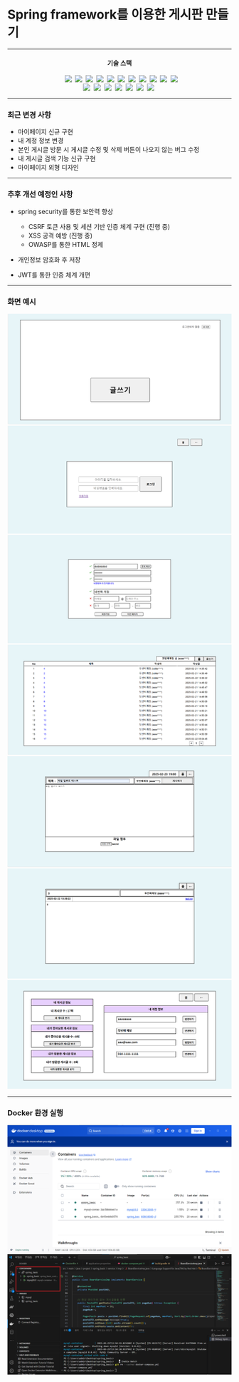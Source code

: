 # Spring framework를 이용한 게시판 만들기

---

<div align="center">
  <h4>기술 스택</h4>&nbsp&nbsp
  <img src="https://img.shields.io/badge/Java-744E3B?style=flat-square"/>&nbsp
  <img src="https://img.shields.io/badge/Spring-6DB33F?style=flat-square&logo=Spring&logoColor=white">&nbsp
  <img src="https://img.shields.io/badge/SpringBoot-6DB33F?style=flat-square&logo=SpringBoot&logoColor=white"/>&nbsp
  <img src="https://img.shields.io/badge/SpringSecurity-6DB33F?style=flat-square&logo=SpringSecurity&logoColor=white"/>&nbsp
  <img src="https://img.shields.io/badge/Gradle-02303A?style=flat-square&logo=Gradle&logoColor=white"/>&nbsp
  <img src="https://img.shields.io/badge/JUnit5-25A162?style=flat-square&logo=JUnit5&logoColor=white"/>&nbsp
  <img src="https://img.shields.io/badge/AssertJ-25A162?style=flat-square"/>&nbsp
  <img src="https://img.shields.io/badge/Mockito-000000?style=flat-square"/>&nbsp
  <img src="https://img.shields.io/badge/MySQL-4479A1?style=flat-square&logo=MySQL&logoColor=white"/>&nbsp
  <img src="https://img.shields.io/badge/JPA-000000?style=flat-square"/>&nbsp
  <img src="https://img.shields.io/badge/Docker-2496ED?style=flat-square&logo=Docker&logoColor=white"/>&nbsp
  <br/>
  <img src="https://img.shields.io/badge/JavaScript-F7DF1E?style=flat-square&logo=JavaScript&logoColor=white"/>&nbsp
  <img src="https://img.shields.io/badge/HTML5-E34F26?style=flat-square&logo=HTML5&logoColor=white"/>&nbsp
  <img src="https://img.shields.io/badge/CSS-663399?style=flat-square&logo=CSS&logoColor=white"/>&nbsp
  <img src="https://img.shields.io/badge/jQuery-0769AD?style=flat-square&logo=jQuery&logoColor=white"/>&nbsp
  <img src="https://img.shields.io/badge/VScode-000000?style=flat-square"/>&nbsp
  <img src="https://img.shields.io/badge/Git-F05032?style=flat-square&logo=Git&logoColor=white"/>&nbsp
  <img src="https://img.shields.io/badge/Postman-FF6C37?style=flat-square&logo=Postman&logoColor=white"/>&nbsp
</div>

---

### 최근 변경 사항

- 마이페이지 신규 구현
- 내 계정 정보 변경
- 본인 게시글 방문 시 게시글 수정 및 삭제 버튼이 나오지 않는 버그 수정
- 내 게시글 검색 기능 신규 구현
- 마이페이지 외형 디자인

---

### 추후 개선 예정인 사항

- spring security를 통한 보안력 향상
  - CSRF 토큰 사용 및 세션 기반 인증 체계 구현 (진행 중)
  - XSS 공격 예방 (진행 중)
  - OWASP를 통한 HTML 정제

- 개인정보 암호화 후 저장

- JWT를 통한 인증 체계 개편

---

### 화면 예시

![메인 화면](https://github.com/mmn1300/spring_basic/blob/main/board_exam_img/index.png)
![로그인](https://github.com/mmn1300/spring_basic/blob/main/board_exam_img/login.png)
![회원가입](https://github.com/mmn1300/spring_basic/blob/main/board_exam_img/signup.png)
![게시판](https://github.com/mmn1300/spring_basic/blob/main/board_exam_img/board.png)
![글쓰기](https://github.com/mmn1300/spring_basic/blob/main/board_exam_img/write.png)
![글읽기](https://github.com/mmn1300/spring_basic/blob/main/board_exam_img/read.png)
![마이페이지](https://github.com/mmn1300/spring_basic/blob/main/board_exam_img/my_page.png)

---

### Docker 환경 실행
![Docker Desktop](https://github.com/mmn1300/spring_basic/blob/main/board_exam_img/docker%20%EC%8B%A4%ED%96%89%20%EC%9D%B4%EB%AF%B8%EC%A7%80.png)
![VScode](https://github.com/mmn1300/spring_basic/blob/main/board_exam_img/docker%20%EC%8B%A4%ED%96%89%20%EC%9D%B4%EB%AF%B8%EC%A7%80%20-%20vscode.png)
